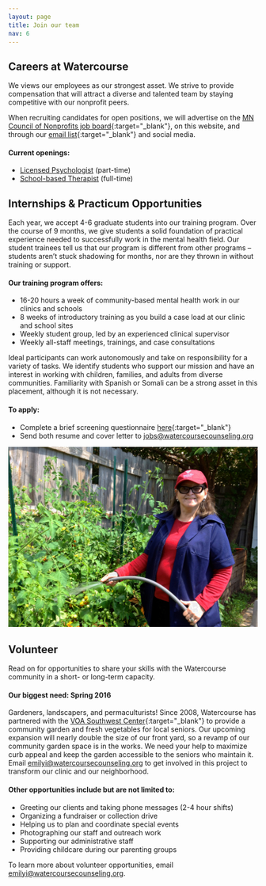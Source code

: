 ```yaml
---
layout: page
title: Join our team
nav: 6
---
```


## Careers at Watercourse

We views our employees as our strongest asset. We strive to provide compensation that will attract a diverse and talented team by staying competitive with our nonprofit peers.
 
When recruiting candidates for open positions, we will advertise on the [MN Council of Nonprofits job board](http://www.minnesotanonprofits.org/jobs){:target="_blank"}, on this website, and through our [email list](http://eepurl.com/bBBXSD){:target="_blank"} and social media.


#### Current openings:
- [Licensed Psychologist](http://www.minnesotanonprofits.org/job-details?id=130409) (part-time)
- [School-based Therapist](http://www.minnesotanonprofits.org/job-details?id=130404) (full-time)


## Internships & Practicum Opportunities

Each year, we accept 4-6 graduate students into our training program. Over the course of 9 months, we give students a solid foundation of practical experience needed to successfully work in the mental health field. Our student trainees tell us that our program is different from other programs – students aren’t stuck shadowing for months, nor are they thrown in without training or support.

#### Our training program offers:

* 16-20 hours a week of community-based mental health work in our clinics and schools
* 8 weeks of introductory training as you build a case load at our clinic and school sites
* Weekly student group, led by an experienced clinical supervisor
* Weekly all-staff meetings, trainings, and case consultations

Ideal participants can work autonomously and take on responsibility for a variety of tasks. We identify students who support our mission and have an interest in working with children, families, and adults from diverse communities. Familiarity with Spanish or Somali can be a strong asset in this placement, although it is not necessary.

#### To apply:

* Complete a brief screening questionnaire [here](https://docs.google.com/forms/d/1yJkyiR5gRViSIFBrLAjQML7ZZbKNSy6FYUjlW1ktrlw/viewform?entry.702884059&entry.502240415=Please+check+that+this+is+accurate!&entry.845608170&entry.228968896&entry.1270550901&entry.1948455789&entry.2112202635&entry.220341584&entry.779605033&entry.1404859272){:target="_blank"}
* Send both resume and cover letter to jobs@watercoursecounseling.org

![Smiling community garden volunteer](/volunteer.JPG)

## Volunteer

Read on for opportunities to share your skills with the Watercourse community in a short- or long-term capacity.

#### Our biggest need: Spring 2016

Gardeners, landscapers, and permaculturists! Since 2008, Watercourse has partnered with the [VOA Southwest Center](http://www.voamnwi.org/southwest-center){:target="_blank"} to provide a community garden and fresh vegetables for local seniors. Our upcoming expansion will nearly double the size of our front yard, so a revamp of our community garden space is in the works. We need your help to maximize curb appeal and keep the garden accessible to the seniors who maintain it. Email [emilyi@watercoursecounseling.org]() to get involved in this project to transform our clinic and our neighborhood.
 
#### Other opportunities include but are not limited to:
* Greeting our clients and taking phone messages (2-4 hour shifts)
* Organizing a fundraiser or collection drive
* Helping us to plan and coordinate special events
* Photographing our staff and outreach work
* Supporting our administrative staff
* Providing childcare during our parenting groups

To learn more about volunteer opportunities, email [emilyi@watercoursecounseling.org]().
